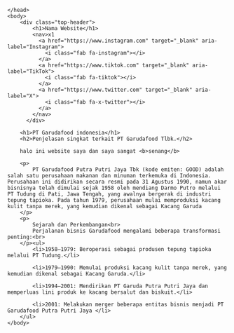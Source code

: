 <!DOCTYPE html>
<html>
    <head>
        <meta charset="utf-8">
        <meta name="viewport" content="width=device-width, initial-scale=1">
        <title>AEporto</title>
        <link rel="stylesheet" href="style.css">
        <link rel="stylesheet" href="https://cdnjs.cloudflare.com/ajax/libs/font-awesome/6.5.0/css/all.min.css" 
        integrity="sha512-/td1q2Q8D1L3V8D8x9MyEehP5eF2m3KmK0KXZvZC/FKjL8Z+b3L9N+/RJG7P4MZ9wLzp1X7xJJk41M0mPcz8NA==" 
        crossorigin="anonymous" referrerpolicy="no-referrer" />

    </head>
    <body>       
        <div class="top-header">
            <h1>Nama Website</h1>
            <nav>x1
              <a href="https://www.instagram.com" target="_blank" aria-label="Instagram">
                <i class="fab fa-instagram"></i>
              </a>
              <a href="https://www.tiktok.com" target="_blank" aria-label="TikTok">
                <i class="fab fa-tiktok"></i>
              </a>
              <a href="https://www.twitter.com" target="_blank" aria-label="X">
                <i class="fab fa-x-twitter"></i>
              </a>
            </nav>
          </div>

        <h1>PT Garudafood indonesia</h1>
        <h2>Penjelasan singkat terkait PT Garudafood Tlbk.</h2>

        halo ini website saya dan saya sangat <b>senang</b>

        <p>
            PT Garudafood Putra Putri Jaya Tbk (kode emiten: GOOD) adalah salah satu perusahaan makanan dan minuman terkemuka di Indonesia. Perusahaan ini didirikan secara resmi pada 31 Agustus 1990, namun akar bisnisnya telah dimulai sejak 1958 oleh mendiang Darmo Putro melalui PT Tudung di Pati, Jawa Tengah, yang awalnya bergerak di industri tepung tapioka. Pada tahun 1979, perusahaan mulai memproduksi kacang kulit tanpa merek, yang kemudian dikenal sebagai Kacang Garuda
        </p>
        <p>
            Sejarah dan Perkembangan<br>
            Perjalanan bisnis Garudafood mengalami beberapa transformasi penting:<br>
        </p><ul>
            <li>1958–1979: Beroperasi sebagai produsen tepung tapioka melalui PT Tudung.</li>

            <li>1979–1990: Memulai produksi kacang kulit tanpa merek, yang kemudian dikenal sebagai Kacang Garuda.</li>

            <li>1994–2001: Mendirikan PT Garuda Putra Putri Jaya dan memperluas lini produk ke kacang bersalut dan biskuit.</li>

            <li>2001: Melakukan merger beberapa entitas bisnis menjadi PT Garudafood Putra Putri Jaya </li>
        </ul>
    </body>
</html>

